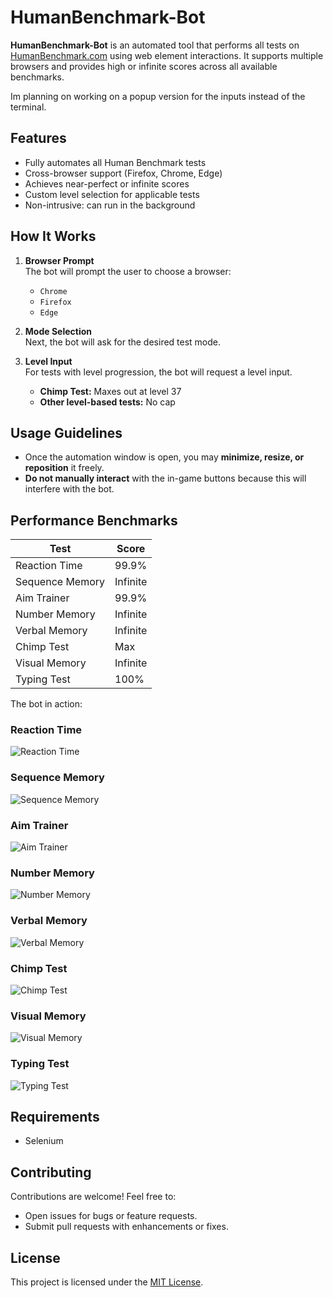 # HumanBenchmark-Bot

**HumanBenchmark-Bot** is an automated tool that performs all tests on [HumanBenchmark.com](https://humanbenchmark.com) using web element interactions. It supports multiple browsers and provides high or infinite scores across all available benchmarks.

Im planning on working on a popup version for the inputs instead of the terminal.

## Features

- Fully automates all Human Benchmark tests  
- Cross-browser support (Firefox, Chrome, Edge)  
- Achieves near-perfect or infinite scores  
- Custom level selection for applicable tests  
- Non-intrusive: can run in the background

## How It Works

1. **Browser Prompt**  
   The bot will prompt the user to choose a browser:  
   - `Chrome`  
   - `Firefox`  
   - `Edge`  
   
2. **Mode Selection**  
   Next, the bot will ask for the desired test mode.

3. **Level Input**  
   For tests with level progression, the bot will request a level input.  
   - **Chimp Test:** Maxes out at level 37  
   - **Other level-based tests:** No cap

## Usage Guidelines

- Once the automation window is open, you may **minimize, resize, or reposition** it freely.  
- **Do not manually interact** with the in-game buttons because this will interfere with the bot.

## Performance Benchmarks

| Test              | Score        |
|-------------------|--------------|
| Reaction Time     | 99.9%        |
| Sequence Memory   | Infinite     |
| Aim Trainer       | 99.9%        |
| Number Memory     | Infinite     |
| Verbal Memory     | Infinite     |
| Chimp Test        | Max          |
| Visual Memory     | Infinite     |
| Typing Test       | 100%         |


The bot in action:

### Reaction Time
![Reaction Time](video/Reactiontime.gif)

### Sequence Memory
![Sequence Memory](video/Sequencememory.gif)

### Aim Trainer
![Aim Trainer](video/Aimtrainer.gif)

### Number Memory
![Number Memory](video/Numbermemory.gif)

### Verbal Memory
![Verbal Memory](video/Verbalmemory.gif)

### Chimp Test
![Chimp Test](video/Chimptest.gif)

### Visual Memory
![Visual Memory](video/Visualmemory.gif)

### Typing Test
![Typing Test](video/Typingtest.gif)

## Requirements

- Selenium

## Contributing

Contributions are welcome! Feel free to:

- Open issues for bugs or feature requests.
- Submit pull requests with enhancements or fixes.

## License

This project is licensed under the [MIT License](LICENSE).

